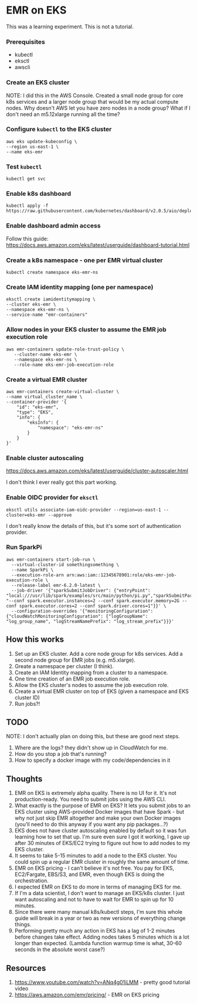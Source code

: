 # EMR on EKS
This was a learning experiment. This is not a tutorial.

### Prerequisites
* kubectl
* eksctl
* awscli

### Create an EKS cluster
NOTE: I did this in the AWS Console. Created a small node group for core k8s services
and a larger node group that would be my actual compute nodes. Why doesn't AWS let you
have zero nodes in a node group? What if I don't need an m5.12xlarge running all the time?

### Configure `kubectl` to the EKS cluster
    aws eks update-kubeconfig \
    --region us-east-1 \
    --name eks-emr

### Test `kubectl`
    kubectl get svc

### Enable k8s dashboard
    kubectl apply -f https://raw.githubusercontent.com/kubernetes/dashboard/v2.0.5/aio/deploy/recommended.yaml

### Enable dashboard admin access
Follow this guide: https://docs.aws.amazon.com/eks/latest/userguide/dashboard-tutorial.html

### Create a k8s namespace - one per EMR virtual cluster
    kubectl create namespace eks-emr-ns

### Create IAM identity mapping (one per namespace)
    eksctl create iamidentitymapping \
    --cluster eks-emr \
    --namespace eks-emr-ns \
    --service-name "emr-containers"

### Allow nodes in your EKS cluster to assume the EMR job execution role
    aws emr-containers update-role-trust-policy \
       --cluster-name eks-emr \
       --namespace eks-emr-ns \
       --role-name eks-emr-job-execution-role

### Create a virtual EMR cluster
    aws emr-containers create-virtual-cluster \
    --name virtual_cluster_name \
    --container-provider '{
        "id": "eks-emr",
        "type": "EKS",
        "info": {
            "eksInfo": {
                "namespace": "eks-emr-ns"
            }
        }
    }'

### Enable cluster autoscaling
https://docs.aws.amazon.com/eks/latest/userguide/cluster-autoscaler.html

I don't think I ever really got this part working.

### Enable OIDC provider for `eksctl`
    eksctl utils associate-iam-oidc-provider --region=us-east-1 --cluster=eks-emr --approve

I don't really know the details of this, but it's some sort of authentication provider.

### Run SparkPi
    aws emr-containers start-job-run \
      --virtual-cluster-id somethingsomething \
      --name SparkPi \
      --execution-role-arn arn:aws:iam::12345678901:role/eks-emr-job-execution-role \
      --release-label emr-6.2.0-latest \
      --job-driver '{"sparkSubmitJobDriver": {"entryPoint": "local:///usr/lib/spark/examples/src/main/python/pi.py","sparkSubmitParameters": "--conf spark.executor.instances=2 --conf spark.executor.memory=2G --conf spark.executor.cores=2 --conf spark.driver.cores=1"}}' \
      --configuration-overrides '{"monitoringConfiguration": {"cloudWatchMonitoringConfiguration": {"logGroupName": "log_group_name", "logStreamNamePrefix": "log_stream_prefix"}}}'

## How this works
1. Set up an EKS cluster. Add a core node group for k8s services. Add a second node group for EMR jobs (e.g. m5.xlarge).
2. Greate a namespace per cluster (I think).
3. Create an IAM Identity mapping from a cluster to a namespace.
4. One time creation of an EMR job execution role.
5. Allow the EKS cluster's nodes to assume the job execution role.
6. Create a virtual EMR cluster on top of EKS (given a namespace and EKS cluster ID)
7. Run jobs?!

## TODO
NOTE: I don't actually plan on doing this, but these are good next steps.

1. Where are the logs? they didn't show up in CloudWatch for me.
2. How do you stop a job that's running?
3. How to specify a docker image with my code/dependencies in it

## Thoughts
1. EMR on EKS is extremely alpha quality. There is no UI for it. It's not production-ready. You need to submit jobs using the AWS CLI.
2. What exactly is the purpose of EMR on EKS? It lets you submit jobs to an EKS cluster using AWS-provided Docker images
that have Spark - but why not just skip EMR altogether and make your own Docker images (you'll need to do this anyway if you want any pip packages...?)
3. EKS does not have cluster autoscaling enabled by default so it was fun learning how to set that up. I'm sure even sure I got it working, I gave up after 30 minutes
of EKS/EC2 trying to figure out how to add nodes to my EKS cluster.
4. It seems to take 5-15 minutes to add a node to the EKS cluster. You could spin up a regular EMR cluster in roughly the same amount of time.
5. EMR on EKS pricing - I can't believe it's not free. You pay for EKS, EC2/Fargate, EBS/S3, and EMR, even though EKS is doing the orchestration.
6. I expected EMR on EKS to do more in terms of managing EKS for me.
7. If I'm a data scientist, I don't want to manage an EKS/k8s cluster. I just want autoscaling and not to have to wait for EMR to spin up for 10 minutes.
8. Since there were many manual k8s/kubectl steps, I'm sure this whole guide will break in a year or two as new versions of everything change things.
9. Performing pretty much any action in EKS has a lag of 1-2 minutes before changes take effect. Adding nodes takes 5 minutes which is a lot longer than expected. (Lambda function warmup time is what, 30-60 seconds in the absolute worst case?)

## Resources
1. https://www.youtube.com/watch?v=ANq4g01iLMM - pretty good tutorial video
2. https://aws.amazon.com/emr/pricing/ - EMR on EKS pricing
